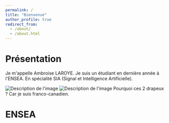 ```yaml
---
permalink: /
title: "Bienvenue"
author_profile: true
redirect_from: 
  - /about/
  - /about.html
---
```

Présentation
======
Je m'appelle Ambroise LAROYE. Je suis un étudiant en dernière année à l'ENSEA. En spécialité SIA (Signal et Intelligence Artificielle). 

<img src="pages/canada.png" alt="Description de l'image">
<img src="pages/france.png" alt="Description de l'image">
Pourquoi ces 2 drapeux ? 
Car je suis franco-canadien.

ENSEA
======
